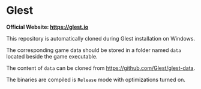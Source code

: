 # Glest

**Official Website: https://glest.io**

This repository is automatically cloned during Glest installation on Windows.

The corresponding game data should be stored in a folder named `data` located beside the game executable.

The content of `data` can be cloned from https://github.com/Glest/glest-data.

The binaries are compiled is `Release` mode with optimizations turned on.
